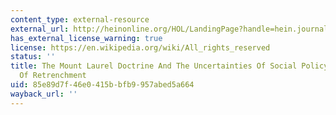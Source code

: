 ```yaml
---
content_type: external-resource
external_url: http://heinonline.org/HOL/LandingPage?handle=hein.journals/rutlr63&div=32&id=&page=
has_external_license_warning: true
license: https://en.wikipedia.org/wiki/All_rights_reserved
status: ''
title: The Mount Laurel Doctrine And The Uncertainties Of Social Policy In A Time
  Of Retrenchment
uid: 85e89d7f-46e0-415b-bfb9-957abed5a664
wayback_url: ''
---
```

